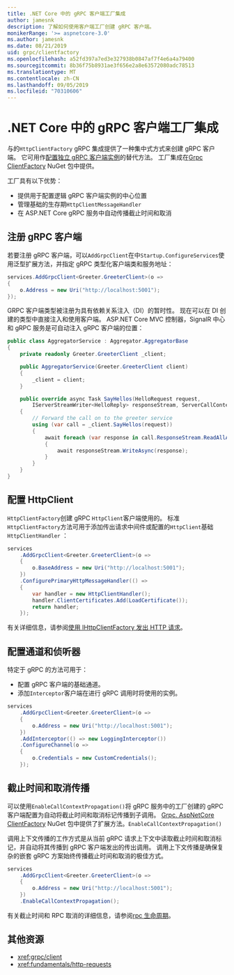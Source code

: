 ```yaml
---
title: .NET Core 中的 gRPC 客户端工厂集成
author: jamesnk
description: 了解如何使用客户端工厂创建 gRPC 客户端。
monikerRange: '>= aspnetcore-3.0'
ms.author: jamesnk
ms.date: 08/21/2019
uid: grpc/clientfactory
ms.openlocfilehash: a52fd397a7ed3e327938b0847af7f4e6a4a79400
ms.sourcegitcommit: 8b36f75b8931ae3f656e2a8e63572080adc78513
ms.translationtype: MT
ms.contentlocale: zh-CN
ms.lasthandoff: 09/05/2019
ms.locfileid: "70310606"
---
```

# <a name="grpc-client-factory-integration-in-net-core"></a>.NET Core 中的 gRPC 客户端工厂集成

与的`HttpClientFactory` gRPC 集成提供了一种集中式方式来创建 gRPC 客户端。 它可用作[配置独立 gRPC 客户端实例](xref:grpc/client)的替代方法。 工厂集成在[Grpc ClientFactory](https://www.nuget.org/packages/Grpc.Net.ClientFactory) NuGet 包中提供。

工厂具有以下优势：

* 提供用于配置逻辑 gRPC 客户端实例的中心位置
* 管理基础的生存期`HttpClientMessageHandler`
* 在 ASP.NET Core gRPC 服务中自动传播截止时间和取消

## <a name="register-grpc-clients"></a>注册 gRPC 客户端

若要注册 gRPC 客户端，可以`AddGrpcClient`在中`Startup.ConfigureServices`使用泛型扩展方法，并指定 gRPC 类型化客户端类和服务地址：

```csharp
services.AddGrpcClient<Greeter.GreeterClient>(o =>
{
    o.Address = new Uri("http://localhost:5001");
});
```

GRPC 客户端类型被注册为具有依赖关系注入（DI）的暂时性。 现在可以在 DI 创建的类型中直接注入和使用客户端。 ASP.NET Core MVC 控制器，SignalR 中心和 gRPC 服务是可自动注入 gRPC 客户端的位置：

```csharp
public class AggregatorService : Aggregator.AggregatorBase
{
    private readonly Greeter.GreeterClient _client;

    public AggregatorService(Greeter.GreeterClient client)
    {
        _client = client;
    }

    public override async Task SayHellos(HelloRequest request,
        IServerStreamWriter<HelloReply> responseStream, ServerCallContext context)
    {
        // Forward the call on to the greeter service
        using (var call = _client.SayHellos(request))
        {
            await foreach (var response in call.ResponseStream.ReadAllAsync())
            {
                await responseStream.WriteAsync(response);
            }
        }
    }
}
```

## <a name="configure-httpclient"></a>配置 HttpClient

`HttpClientFactory`创建 gRPC `HttpClient`客户端使用的。 标准`HttpClientFactory`方法可用于添加传出请求中间件或配置的`HttpClient`基础`HttpClientHandler` ：

```csharp
services
    .AddGrpcClient<Greeter.GreeterClient>(o =>
    {
        o.BaseAddress = new Uri("http://localhost:5001");
    })
    .ConfigurePrimaryHttpMessageHandler(() =>
    {
        var handler = new HttpClientHandler();
        handler.ClientCertificates.Add(LoadCertificate());
        return handler;
    });
```

有关详细信息，请参阅[使用 IHttpClientFactory 发出 HTTP 请求](xref:fundamentals/http-requests)。

## <a name="configure-channel-and-interceptors"></a>配置通道和侦听器

特定于 gRPC 的方法可用于：

* 配置 gRPC 客户端的基础通道。
* 添加`Interceptor`客户端在进行 gRPC 调用时将使用的实例。

```csharp
services
    .AddGrpcClient<Greeter.GreeterClient>(o =>
    {
        o.Address = new Uri("http://localhost:5001");
    })
    .AddInterceptor(() => new LoggingInterceptor())
    .ConfigureChannel(o =>
    {
        o.Credentials = new CustomCredentials();
    });
```

## <a name="deadline-and-cancellation-propagation"></a>截止时间和取消传播

可以使用`EnableCallContextPropagation()`将 gRPC 服务中的工厂创建的 gRPC 客户端配置为自动将截止时间和取消标记传播到子调用。 [Grpc. AspNetCore ClientFactory](https://www.nuget.org/packages/Grpc.AspNetCore.Server.ClientFactory) NuGet 包中提供了扩展方法。`EnableCallContextPropagation()`

调用上下文传播的工作方式是从当前 gRPC 请求上下文中读取截止时间和取消标记，并自动将其传播到 gRPC 客户端发出的传出调用。 调用上下文传播是确保复杂的嵌套 gRPC 方案始终传播截止时间和取消的极佳方式。

```csharp
services
    .AddGrpcClient<Greeter.GreeterClient>(o =>
    {
        o.Address = new Uri("http://localhost:5001");
    })
    .EnableCallContextPropagation();
```

有关截止时间和 RPC 取消的详细信息，请参阅[rpc 生命周期](https://www.grpc.io/docs/guides/concepts/#rpc-life-cycle)。

## <a name="additional-resources"></a>其他资源

* <xref:grpc/client>
* <xref:fundamentals/http-requests>
